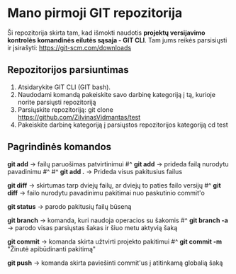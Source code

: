 # Mano pirmoji GIT repozitorija

Ši repozitorija skirta tam, kad išmokti naudotis **projektų versijavimo kontrolės komandinės eilutės sąsaja - GIT CLI**. Tam jums reikės parsisiųsti ir įsirašyti:
https://git-scm.com/downloads

## Repozitorijos parsiuntimas

1. Atsidarykite GIT CLI (GIT bash).
2. Naudodami komandą **<cd>** pakeiskite savo darbinę kategoriją į tą, kurioje norite parsiųsti repozitoriją
3. Parsiųskite repozitoriją:
   git clone https://github.com/ZilvinasVidmantas/test
4. Pakeiskite darbinę kategoriją į parsiųstos repozitorijos kategoriją
   cd test

## Pagrindinės komandos

**git add** -> failų paruošimas patvirtinimui
#^ **git add** <failo-pavadinimas> -> prideda failą nurodytu pavadinimu
#^ #^ **git add .** -> Prideda visus pakitusius failus

**git diff** -> skirtumas tarp dviejų failų, ar dviejų to paties failo versijų
#^ **git diff** <failo-pavadinimas> -> failo nurodytu pavadinimu pakitimai nuo paskutinio commit'o

**git status** -> parodo pakitusių failų būseną

**git branch** -> komanda, kuri naudoja operacios su šakomis
#^ **git branch -a** -> parodo visas parsiųstas šakas ir šiuo metu aktyvią šaką

**git commit** -> komanda skirta užtvirti projekto pakitimui
#^ **git commit -m** "Žinutė apibūdinanti pakitimą"

**git push** -> komanda skirta paviešinti commit'us į atitinkamą globalią šaką
